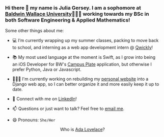 ### Hi there 👋  my name is Julia Gersey. I am a sophomore at <a href="https://www.bw.edu/">Baldwin Wallace University</a>👩🏻‍🎓 working towards my BSc in both Software Engineering & Applied Mathematics!

Some other things about me: 

- 💻 I’m currently wrapping up my summer classes, packing to move back to school, and interning as a web app development intern @ <a href="https://www.goqwickly.com/">Qwickly</a>!

- 📚 My most used language at the moment is Swift, as I grow into being an iOS Developer for BW's <a href="https://p3.scgcorp.com/projects/smartphones-reduce-food-waste-and-insecurity">Campus Plate</a> application, but otherwise I prefer Python, Java or Javascript.  

- 👩🏻‍💻 I'm currently working on rebuilding my <a href="https://juliagersey.xyz">personal website</a> into a Django web app, so I can better organize it and more easily keep it up to date.

- 💬 Connect with me on <a href="https://www.linkedin.com/in/juliagersey/">LinkedIn</a>! 

- 📫 Questions or just want to talk? Feel free to <a href="mailto:juliagersey@gmail.com">email me</a>. 

- 😄 Pronouns: `She/Her`

<div align="center">
  Who is <a href="https://www.biography.com/scholar/ada-lovelace">Ada Lovelace</a>?
</div>
